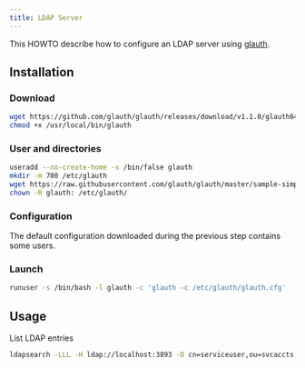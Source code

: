 ```yaml
---
title: LDAP Server
---
```


This HOWTO describe how to configure an LDAP server using [glauth](https://github.com/glauth/glauth).

## Installation

### Download
```sh
wget https://github.com/glauth/glauth/releases/download/v1.1.0/glauth64 -O /usr/local/bin/glauth
chmod +x /usr/local/bin/glauth
```

### User and directories

```sh
useradd --no-create-home -s /bin/false glauth
mkdir -m 700 /etc/glauth
wget https://raw.githubusercontent.com/glauth/glauth/master/sample-simple.cfg -O /etc/glauth/glauth.cfg
chown -R glauth: /etc/glauth/
```
### Configuration

The default configuration downloaded during the previous step contains some users.

### Launch

```sh
runuser -s /bin/bash -l glauth -c 'glauth -c /etc/glauth/glauth.cfg'
```

## Usage

List LDAP entries

```sh
ldapsearch -LLL -H ldap://localhost:3893 -D cn=serviceuser,ou=svcaccts,dc=glauth,dc=com -w mysecret -x -bdc=glauth,dc=com
```
